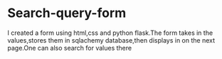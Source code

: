 # Search-query-form
I created a form using html,css and python flask.The form takes in the values,stores them in sqlachemy database,then displays in on the next page.One can also search for values there
